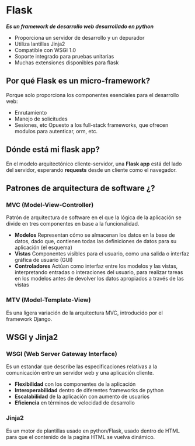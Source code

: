 # Flask
***Es un framework de desarrollo web desarrollado en python***
- Proporciona un servidor de desarrollo y un depurador
- Utiliza lantillas Jinja2
- Compatible con WSGI 1.0
- Soporte integrado para pruebas unitarias
- Muchas extensiones disponibles para flask
## Por qué Flask es un micro-framework?
Porque solo proporciona los componentes esenciales para el desarrollo web:
- Enrutamiento
- Manejo de solicitudes
- Sesiones, etc
Opuesto a los full-stack frameworks, que ofrecen modulos para autenticar, orm, etc.
## Dónde está mi flask app?
En el modelo arquitectónico cliente-servidor, una **Flask app** está del
lado del servidor, esperando **requests** desde un cliente como el navegador.
## Patrones de arquitectura de software ¿?
### MVC (Model-View-Controller)
Patrón de arquitectura de software en el que la lógica de la aplicación se
divide en tres componentes en base a la funcionalidad.
- **Modelos**
Representan cómo se almacenan los datos en la base de datos, dado que,
contienen todas las definiciones de datos para su aplicación (el esquema)
- **Vistas**
Componentes visibles para el usuario, como una salida o interfaz gráfica de
usuario (GUI)
- **Controladores**
Actúan como interfaz entre los modelos y las vistas, interpretando entradas
o interaciones del usuario, para realizar tareas en los modelos antes de
devolver los datos apropiados a través de las vistas
### MTV (Model-Template-View)
Es una ligera variación de la arquitectura MVC, introducido por el framework
Django.
## WSGI y Jinja2
### WSGI (Web Server Gateway Interface)
Es un estandar que describe las especificaciones relativas a la comunicación
entre un servidor web y una aplicación cliente.
- **Flexibilidad** con los componentes de la aplicación
- **Interoperabilidad** dentro de diferentes frameworks de python
- **Escalabilidad** de la aplicación con aumento de usuarios
- **Eficiencia** en términos de velocidad de desarrollo
### Jinja2
Es un motor de plantillas usado en python/Flask, usado dentro de HTML para
que el contenido de la pagína HTML se vuelva dinámico.
